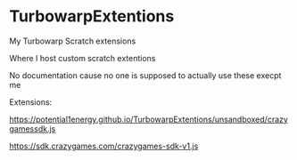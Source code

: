 # TurbowarpExtentions
My Turbowarp Scratch extensions

Where I host custom scratch extentions

No documentation cause no one is supposed to actually use these execpt me

Extensions: 

https://potential1energy.github.io/TurbowarpExtentions/unsandboxed/crazygamessdk.js

https://sdk.crazygames.com/crazygames-sdk-v1.js

